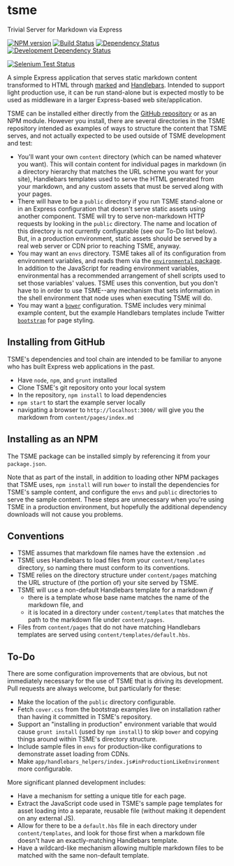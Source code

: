 tsme
====

Trivial Server for Markdown via Express

[![NPM version](http://badge.fury.io/js/tsme.png)](https://npmjs.org/package/tsme "View this project on NPM")
[![Build Status](https://api.travis-ci.org/ecdex/tsme.png?branch=master)](https://travis-ci.org/ecdex/tsme "Check this project's build status on TravisCI")
[![Dependency Status](https://david-dm.org/ecdex/tsme.png?theme=shields.io)](https://david-dm.org/ecdex/tsme)
[![Development Dependency Status](https://david-dm.org/ecdex/tsme/dev-status.png?theme=shields.io)](https://david-dm.org/ecdex/tsme#info=devDependencies)

[![Selenium Test Status](https://saucelabs.com/browser-matrix/gleneivey.svg)](https://saucelabs.com/u/gleneivey)

A simple Express application that serves static markdown content
transformed to HTML through [marked](https://github.com/chjj/marked)
and [Handlebars](http://handlebarsjs.com/).  Intended to support
light production use, it can be run stand-alone but is expected
mostly to be used as middleware in a larger Express-based web
site/application.

TSME can be installed either directly from the
[GitHub repository](https://github.com/ecdex/tsme) or as an
NPM module.  However you install,
there are several directories in the TSME repository intended as
examples of ways to structure the content that TSME serves, and not
actually expected to be used outside of TSME development and test:

* You'll want your own `content` directory (which can be named
whatever you want).  This will contain content for individual pages
in markdown (in a directory hierarchy that matches the URL scheme you
want for your site), Handlebars templates used to serve the HTML
generated from your markdown, and any custom assets that must be
served along with your pages.
* There will have to be a `public` directory if you run TSME stand-alone
or in an Express configuration that doesn't serve static assets using
another component.  TSME will try to serve non-markdown HTTP
requests by looking in the `public` directory.  The name and location
of this directory is not currently configurable (see our To-Do list
below).  But, in a production environment, static assets should be
served by a real web server or CDN prior to reaching TSME, anyway.
* You may want an `envs` directory.  TSME takes all of its configuration
from environment variables, and reads them via the [`environmental`
package](https://www.npmjs.org/package/environmental).  In addition to
the JavaScript for reading environment variables, environmental has
a recommended arrangement of shell scripts used to set those variables'
values.  TSME uses this convention, but you don't have to in order
to use TSME--any mechanism that sets information in the shell environment
that node uses when executing TSME will do.
* You may want a [`bower`](https://www.npmjs.org/package/bower) configuration.
TSME includes very minimal example content, but the example Handlebars
templates include Twitter [`bootstrap`](http://getbootstrap.com/) for
page styling.

## Installing from GitHub

TSME's dependencies and tool chain are intended to be familiar to
anyone who has built Express web applications in the past.

* Have `node`, `npm`, and `grunt` installed
* Clone TSME's git repository onto your local system
* In the repository, `npm install` to load dependencies
* `npm start` to start the example server locally
* navigating a browser to `http://localhost:3000/` will give you
the markdown from `content/pages/index.md`

## Installing as an NPM

The TSME package can be installed simply by referencing it
from your `package.json`.

Note that as part of the install,
in addition to loading other NPM packages that TSME uses,
`npm install` will run `bower` to install the dependencies for TSME's
sample content, and configure the `envs` and `public`
directories to serve the sample content.  These steps are
unnecessary when you're using TSME in a production environment,
but hopefully the additional dependency downloads will not
cause you problems.

## Conventions

* TSME assumes that markdown file names have the extension `.md`
* TSME uses Handlebars to load files from your
`content/templates` directory, so naming there must conform to
its conventions.
* TSME relies on the directory structure under `content/pages`
matching the URL structure of (the portion of) your site served
by TSME.
* TSME will use a non-default Handlebars template for a markdown
_if_
    * there is a template whose base name matches the name of
the markdown file, and
    * it is located in a directory under `content/templates` that
matches the path to the markdown file under `content/pages`.
* Files from `content/pages` that do not have matching Handlebars
templates are served using `content/templates/default.hbs`.

## To-Do

There are some configuration improvements that
are obvious, but not immediately necessary for the use of
TSME that is driving its development.  Pull requests are
always welcome, but particularly for these:

* Make the location of the `public` directory configurable.
* Fetch `cover.css` from the bootstrap examples live on
installation rather than having it committed in TSME's
repository.
* Support an "installing in production" environment
variable that would cause `grunt install` (used by
`npm install`) to skip `bower` and copying things around within
TSME's directory structure.
* Include sample files in `envs` for production-like
configurations to demonstrate asset loading from CDNs.
* Make `app/handlebars_helpers/index.js#inProductionLikeEnvironment`
more configurable.

More significant planned development includes:

* Have a mechanism for setting a unique title for each page.
* Extract the JavaScript code used in TSME's sample page
templates for asset loading into a separate, reusable file
(without making it dependent on any external JS).
* Allow for there to be a `default.hbs` file in each directory
under `content/templates`, and look for those first when
a markdown file doesn't have an exactly-matching Handlebars
template.
* Have a wildcard-like mechanism allowing multiple markdown
files to be matched with the same non-default template.

